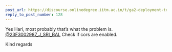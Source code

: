 ```yaml
---
post_url: https://discourse.onlinedegree.iitm.ac.in/t/ga2-deployment-tools-discussion-thread-tds-jan-2025/161120/145
reply_to_post_number: 128
---
```

Yes Hari, most probably that’s what the problem is. [@23F3002987\_J\_SRI\_BAL](/u/23f3002987_j_sri_bal) Check if cors are enabled.

Kind regards